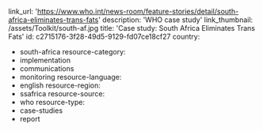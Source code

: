 link_url: 'https://www.who.int/news-room/feature-stories/detail/south-africa-eliminates-trans-fats'
description: 'WHO case study'
link_thumbnail: /assets/Toolkit/south-af.jpg
title: 'Case study: South Africa Eliminates Trans Fats'
id: c2715176-3f28-49d5-9129-fd07ce18cf27
country:
  - south-africa
resource-category:
  - implementation
  - communications
  - monitoring
resource-language:
  - english
resource-region:
  - ssafrica
resource-source:
  - who
resource-type:
  - case-studies
  - report
